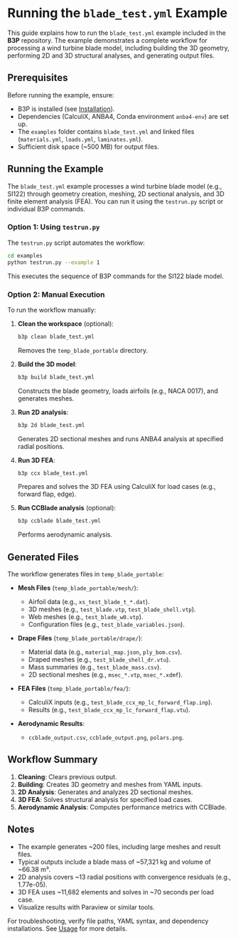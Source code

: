 # Running the `blade_test.yml` Example

This guide explains how to run the `blade_test.yml` example included in the **B3P** repository. The example demonstrates a complete workflow for processing a wind turbine blade model, including building the 3D geometry, performing 2D and 3D structural analyses, and generating output files.

## Prerequisites

Before running the example, ensure:
- B3P is installed (see [Installation](installation.md)).
- Dependencies (CalculiX, ANBA4, Conda environment `anba4-env`) are set up.
- The `examples` folder contains `blade_test.yml` and linked files (`materials.yml`, `loads.yml`, `laminates.yml`).
- Sufficient disk space (~500 MB) for output files.

## Running the Example

The `blade_test.yml` example processes a wind turbine blade model (e.g., SI122) through geometry creation, meshing, 2D sectional analysis, and 3D finite element analysis (FEA). You can run it using the `testrun.py` script or individual B3P commands.

### Option 1: Using `testrun.py`

The `testrun.py` script automates the workflow:

```bash
cd examples
python testrun.py --example 1
```

This executes the sequence of B3P commands for the SI122 blade model.

### Option 2: Manual Execution

To run the workflow manually:

1. **Clean the workspace** (optional):
   ```bash
   b3p clean blade_test.yml
   ```
   Removes the `temp_blade_portable` directory.

2. **Build the 3D model**:
   ```bash
   b3p build blade_test.yml
   ```
   Constructs the blade geometry, loads airfoils (e.g., NACA 0017), and generates meshes.

3. **Run 2D analysis**:
   ```bash
   b3p 2d blade_test.yml
   ```
   Generates 2D sectional meshes and runs ANBA4 analysis at specified radial positions.

4. **Run 3D FEA**:
   ```bash
   b3p ccx blade_test.yml
   ```
   Prepares and solves the 3D FEA using CalculiX for load cases (e.g., forward flap, edge).

5. **Run CCBlade analysis** (optional):
   ```bash
   b3p ccblade blade_test.yml
   ```
   Performs aerodynamic analysis.

## Generated Files

The workflow generates files in `temp_blade_portable`:

- **Mesh Files** (`temp_blade_portable/mesh/`):
  - Airfoil data (e.g., `xs_test_blade_t_*.dat`).
  - 3D meshes (e.g., `test_blade.vtp`, `test_blade_shell.vtp`).
  - Web meshes (e.g., `test_blade_w0.vtp`).
  - Configuration files (e.g., `test_blade_variables.json`).

- **Drape Files** (`temp_blade_portable/drape/`):
  - Material data (e.g., `material_map.json`, `ply_bom.csv`).
  - Draped meshes (e.g., `test_blade_shell_dr.vtu`).
  - Mass summaries (e.g., `test_blade_mass.csv`).
  - 2D sectional meshes (e.g., `msec_*.vtp`, `msec_*.xdmf`).

- **FEA Files** (`temp_blade_portable/fea/`):
  - CalculiX inputs (e.g., `test_blade_ccx_mp_lc_forward_flap.inp`).
  - Results (e.g., `test_blade_ccx_mp_lc_forward_flap.vtu`).

- **Aerodynamic Results**:
  - `ccblade_output.csv`, `ccblade_output.png`, `polars.png`.

## Workflow Summary

1. **Cleaning**: Clears previous output.
2. **Building**: Creates 3D geometry and meshes from YAML inputs.
3. **2D Analysis**: Generates and analyzes 2D sectional meshes.
4. **3D FEA**: Solves structural analysis for specified load cases.
5. **Aerodynamic Analysis**: Computes performance metrics with CCBlade.

## Notes
- The example generates ~200 files, including large meshes and result files.
- Typical outputs include a blade mass of ~57,321 kg and volume of ~66.38 m³.
- 2D analysis covers ~13 radial positions with convergence residuals (e.g., 1.77e-05).
- 3D FEA uses ~11,682 elements and solves in ~70 seconds per load case.
- Visualize results with Paraview or similar tools.

For troubleshooting, verify file paths, YAML syntax, and dependency installations. See [Usage](usage.md) for more details.

